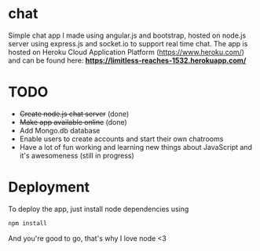 # chat
Simple chat app I made using angular.js and bootstrap, hosted on node.js server using express.js and socket.io to support real time chat. The app is hosted on Heroku Cloud Application Platform (https://www.heroku.com/) and can be found here: **https://limitless-reaches-1532.herokuapp.com/**
# TODO
* ~~Create node.js chat server~~ (done)
* ~~Make app available online~~ (done)
* Add Mongo.db database
* Enable users to create accounts and start their own chatrooms
* Have a lot of fun working and learning new things about JavaScript and it's awesomeness (still in progress)

# Deployment
To deploy the app, just install node dependencies using
```bash
npm install
```
And you're good to go, that's why I love node <3

